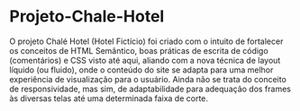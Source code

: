 # Projeto-Chale-Hotel
 O projeto Chalé Hotel (Hotel Fictício) foi criado com o intuito de fortalecer os conceitos de HTML Semântico, boas práticas de escrita de código (comentários) e CSS visto até aqui, aliando com a nova técnica de layout líquido (ou fluido), onde o conteúdo do site se adapta para uma melhor experiência de visualização  para o usuário. Ainda não se trata do conceito de responsividade, mas sim, de adaptabilidade para adequação dos frames às diversas telas até uma determinada faixa de corte.
